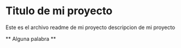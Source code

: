 # Titulo de mi proyecto

Este es el archivo readme de mi proyecto
descripcion de mi proyecto

** Alguna palabra **